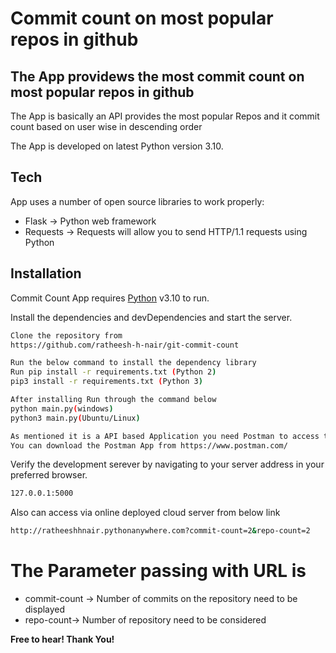 # Commit count on most popular repos in github
## The App providews the most commit count on most popular repos in github

The App is basically an API provides the most popular Repos and it commit count based on user wise in descending order

The App is developed on latest Python version 3.10.

## Tech

App uses a number of open source libraries to work properly:

- Flask -> Python web framework 
- Requests -> Requests will allow you to send HTTP/1.1 requests using Python

## Installation

Commit Count App requires [Python](https://www.python.org/) v3.10 to run.

Install the dependencies and devDependencies and start the server.
```sh
Clone the repository from
https://github.com/ratheesh-h-nair/git-commit-count
```
```sh
Run the below command to install the dependency library
Run pip install -r requirements.txt (Python 2)
pip3 install -r requirements.txt (Python 3)
```

```sh
After installing Run through the command below
python main.py(windows)
python3 main.py(Ubuntu/Linux)
```

```sh
As mentioned it is a API based Application you need Postman to access the API
You can download the Postman App from https://www.postman.com/
```
Verify the development serever by navigating to your server address in
your preferred browser.

```sh
127.0.0.1:5000
```

Also can access via online deployed cloud server from below link
```sh
http://ratheeshhnair.pythonanywhere.com?commit-count=2&repo-count=2
```

# The Parameter passing with URL is 
- commit-count -> Number of commits on the repository need to be displayed
- repo-count-> Number of repository need to be considered

**Free to hear! Thank You!**

